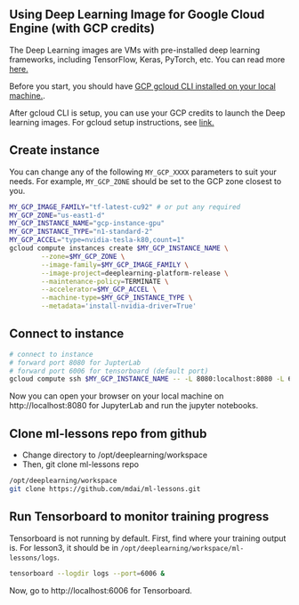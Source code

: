 ## Using Deep Learning Image for Google Cloud Engine (with GCP credits)

The Deep Learning images are VMs with pre-installed deep learning frameworks,
including TensorFlow, Keras, PyTorch, etc. You can read more [here.](https://blog.kovalevskyi.com/deep-learning-images-for-google-cloud-engine-the-definitive-guide-bc74f5fb02bc)

Before you start, you should have [GCP gcloud CLI installed on your local machine.](https://cloud.google.com/sdk/).

After gcloud CLI is setup, you can use your GCP credits to launch the Deep learning
images. For gcloud setup instructions, see [link.](https://cloud.google.com/sdk/docs/quickstarts)

## Create instance
You can change any of the following `MY_GCP_XXXX` parameters to suit your needs.
For example, `MY_GCP_ZONE` should be set to the GCP zone closest to you.

```sh
MY_GCP_IMAGE_FAMILY="tf-latest-cu92" # or put any required
MY_GCP_ZONE="us-east1-d"
MY_GCP_INSTANCE_NAME="gcp-instance-gpu"
MY_GCP_INSTANCE_TYPE="n1-standard-2"
MY_GCP_ACCEL="type=nvidia-tesla-k80,count=1"
gcloud compute instances create $MY_GCP_INSTANCE_NAME \
        --zone=$MY_GCP_ZONE \
        --image-family=$MY_GCP_IMAGE_FAMILY \
        --image-project=deeplearning-platform-release \
        --maintenance-policy=TERMINATE \
        --accelerator=$MY_GCP_ACCEL \
        --machine-type=$MY_GCP_INSTANCE_TYPE \
        --metadata='install-nvidia-driver=True'
```

## Connect to instance
```sh
# connect to instance
# forward port 8080 for JupterLab
# forward port 6006 for tensorboard (default port)
gcloud compute ssh $MY_GCP_INSTANCE_NAME -- -L 8080:localhost:8080 -L 6006:localhost:6006
```

Now you can open your browser on your local machine on http://localhost:8080 for JupyterLab and run the jupyter notebooks.

## Clone ml-lessons repo from github
- Change directory to /opt/deeplearning/workspace
- Then, git clone ml-lessons repo
```sh
/opt/deeplearning/workspace
git clone https://github.com/mdai/ml-lessons.git
```

## Run Tensorboard to monitor training progress
Tensorboard is not running by default. First, find where your training output
is. For lesson3, it should be in `/opt/deeplearning/workspace/ml-lessons/logs`.

```sh
tensorboard --logdir logs --port=6006 &
```
Now, go to http://localhost:6006 for Tensorboard.